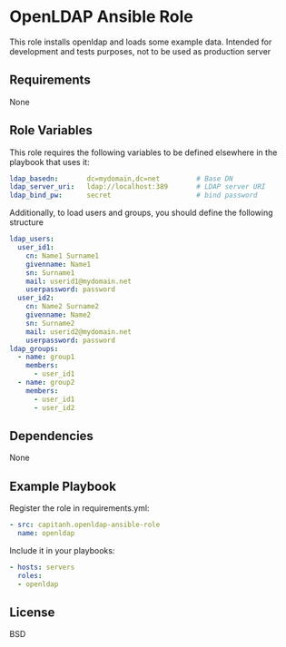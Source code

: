 OpenLDAP Ansible Role
=====================
This role installs openldap and loads some example data. Intended for development and tests purposes, not to be used as production server

Requirements
------------
None

Role Variables
--------------
This role requires the following variables to be defined elsewhere in the playbook that uses it:
```yaml
ldap_basedn:       dc=mydomain,dc=net         # Base DN
ldap_server_uri:   ldap://localhost:389       # LDAP server URI
ldap_bind_pw:      secret                     # bind password
```

Additionally, to load users and groups, you should define the following structure
```yaml
ldap_users:
  user_id1:
    cn: Name1 Surname1
    givenname: Name1
    sn: Surname1
    mail: userid1@mydomain.net
    userpassword: password
  user_id2:
    cn: Name2 Surname2
    givenname: Name2
    sn: Surname2
    mail: userid2@mydomain.net
    userpassword: password
ldap_groups:
  - name: group1
    members:
      - user_id1
  - name: group2
    members:
      - user_id1
      - user_id2
```

Dependencies
------------
None

Example Playbook
----------------
Register the role in requirements.yml:
```yaml
- src: capitanh.openldap-ansible-role
  name: openldap
```
Include it in your playbooks:
```yaml
- hosts: servers
  roles:
  - openldap
```

License
-------

BSD
